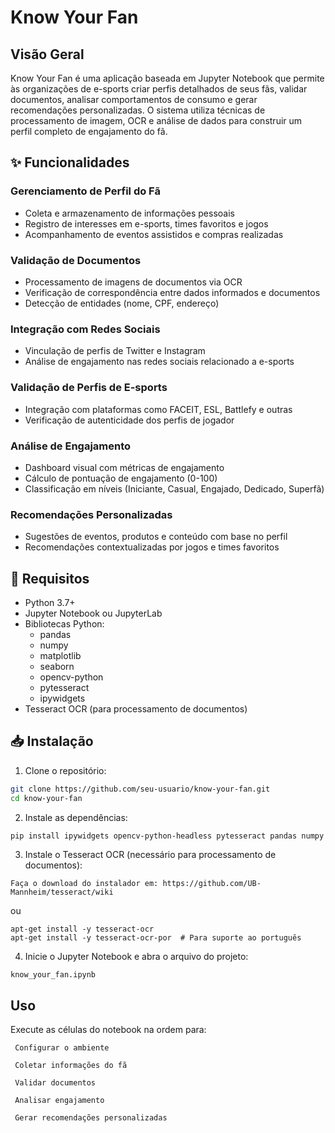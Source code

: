 # Know Your Fan

## Visão Geral
Know Your Fan é uma aplicação baseada em Jupyter Notebook que permite às organizações de e-sports criar perfis detalhados de seus fãs, validar documentos, analisar comportamentos de consumo e gerar recomendações personalizadas. O sistema utiliza técnicas de processamento de imagem, OCR e análise de dados para construir um perfil completo de engajamento do fã.

## ✨ Funcionalidades

### Gerenciamento de Perfil do Fã
- Coleta e armazenamento de informações pessoais
- Registro de interesses em e-sports, times favoritos e jogos
- Acompanhamento de eventos assistidos e compras realizadas

### Validação de Documentos
- Processamento de imagens de documentos via OCR
- Verificação de correspondência entre dados informados e documentos
- Detecção de entidades (nome, CPF, endereço)

### Integração com Redes Sociais
- Vinculação de perfis de Twitter e Instagram
- Análise de engajamento nas redes sociais relacionado a e-sports

### Validação de Perfis de E-sports
- Integração com plataformas como FACEIT, ESL, Battlefy e outras
- Verificação de autenticidade dos perfis de jogador

### Análise de Engajamento
- Dashboard visual com métricas de engajamento
- Cálculo de pontuação de engajamento (0-100)
- Classificação em níveis (Iniciante, Casual, Engajado, Dedicado, Superfã)

### Recomendações Personalizadas
- Sugestões de eventos, produtos e conteúdo com base no perfil
- Recomendações contextualizadas por jogos e times favoritos

## 🔧 Requisitos
- Python 3.7+
- Jupyter Notebook ou JupyterLab
- Bibliotecas Python:
  - pandas
  - numpy
  - matplotlib
  - seaborn
  - opencv-python
  - pytesseract
  - ipywidgets
- Tesseract OCR (para processamento de documentos)

## 📥 Instalação

1. Clone o repositório:
```bash
git clone https://github.com/seu-usuario/know-your-fan.git
cd know-your-fan
```

2. Instale as dependências:

```bash
pip install ipywidgets opencv-python-headless pytesseract pandas numpy matplotlib seaborn
```

3. Instale o Tesseract OCR (necessário para processamento de documentos):

```
Faça o download do instalador em: https://github.com/UB-Mannheim/tesseract/wiki
```

ou
```
apt-get install -y tesseract-ocr
apt-get install -y tesseract-ocr-por  # Para suporte ao português
```

4. Inicie o Jupyter Notebook e abra o arquivo do projeto:

```
know_your_fan.ipynb
```

## Uso

Execute as células do notebook na ordem para:

     Configurar o ambiente

     Coletar informações do fã

     Validar documentos

     Analisar engajamento

     Gerar recomendações personalizadas


